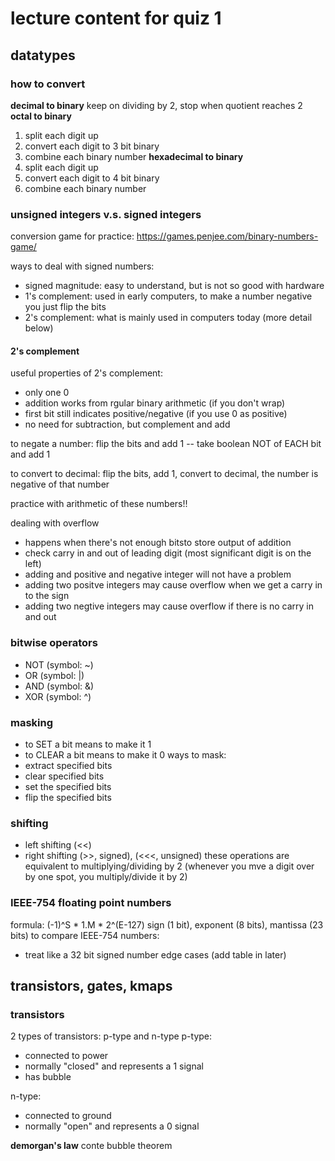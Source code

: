 # lecture content for quiz 1

## datatypes

### how to convert 

**decimal to binary**
keep on dividing by 2, stop when quotient reaches 2
**octal to binary**
1. split each digit up
2. convert each digit to 3 bit binary
3. combine each binary number
**hexadecimal to binary**
1. split each digit up
2. convert each digit to 4 bit binary
3. combine each binary number


### unsigned integers v.s. signed integers

conversion game for practice: https://games.penjee.com/binary-numbers-game/

ways to deal with signed numbers: 
- signed magnitude: easy to understand, but is not so good with hardware
- 1's complement: used in early computers, to make a number negative you just flip the bits
- 2's complement: what is mainly used in computers today (more detail below)

#### 2's complement
useful properties of 2's complement:
- only one 0
- addition works from rgular binary arithmetic (if you don't wrap)
- first bit still indicates positive/negative (if you use 0 as positive)
- no need for subtraction, but complement and add

to negate a number: flip the bits and add 1 -- take boolean NOT of EACH bit and add 1

to convert to decimal: flip the bits, add 1, convert to decimal, the number is negative of that number

practice with arithmetic of these numbers!!

dealing with overflow
- happens when there's not enough bitsto store output of addition
- check carry in and out of leading digit (most significant digit is on the left)
- adding and positive and negative integer will not have a problem
- adding two positve integers may cause overflow when we get a carry in to the sign
- adding two negtive integers may cause overflow if there is no carry in and out

### bitwise operators
- NOT (symbol: ~)
- OR (symbol: |)
- AND (symbol: &)
- XOR (symbol: ^)

### masking
- to SET a bit means to make it 1
- to CLEAR a bit means to make it 0
ways to mask:
- extract specified bits
- clear specified bits
- set the specified bits
- flip the specified bits


### shifting
- left shifting (<<)
- right shifting (>>, signed), (<<<, unsigned)
these operations are equivalent to multiplying/dividing by 2 (whenever you mve a digit over by one spot, you multiply/divide it by 2)

### IEEE-754 floating point numbers
formula: (-1)^S * 1.M * 2^(E-127)
sign (1 bit), exponent (8 bits), mantissa (23 bits)
to compare IEEE-754 numbers:
- treat like a 32 bit signed number
edge cases (add table in later)

## transistors, gates, kmaps

### transistors
2 types of transistors: p-type and n-type
p-type:
- connected to power
- normally "closed" and represents a 1 signal
- has bubble

n-type:
- connected to ground
- normally "open" and represents a 0 signal

**demorgan's law**
conte bubble theorem





